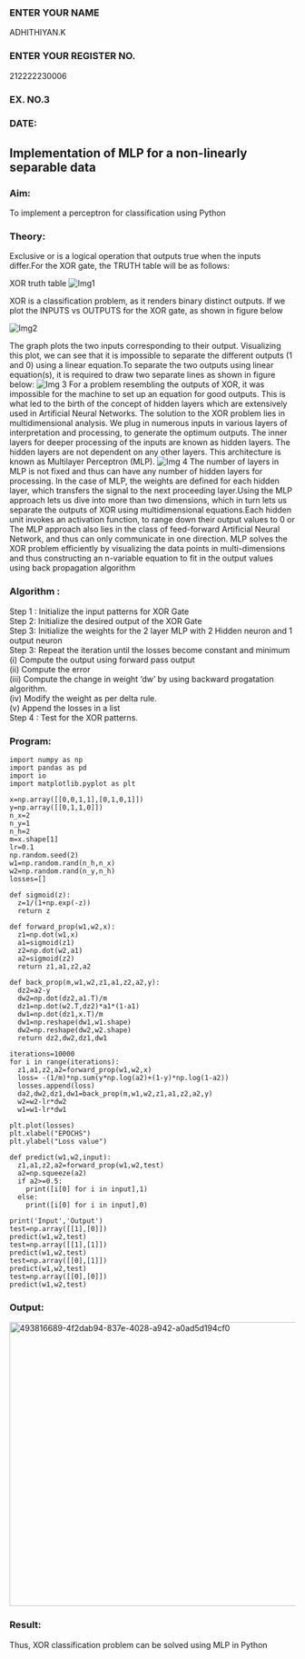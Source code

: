 <H3>ENTER YOUR NAME</H3> ADHITHIYAN.K
<H3>ENTER YOUR REGISTER NO.</H3>212222230006
<H3>EX. NO.3</H3>
<H3>DATE:</H3>
<H2 aligh = center> Implementation of MLP for a non-linearly separable data</H2>
<h3>Aim:</h3>
To implement a perceptron for classification using Python
<H3>Theory:</H3>
Exclusive or is a logical operation that outputs true when the inputs differ.For the XOR gate, the TRUTH table will be as follows:

XOR truth table
![Img1](https://user-images.githubusercontent.com/112920679/195774720-35c2ed9d-d484-4485-b608-d809931a28f5.gif)

XOR is a classification problem, as it renders binary distinct outputs. If we plot the INPUTS vs OUTPUTS for the XOR gate, as shown in figure below

![Img2](https://user-images.githubusercontent.com/112920679/195774898-b0c5886b-3d58-4377-b52f-73148a3fe54d.gif)

The graph plots the two inputs corresponding to their output. Visualizing this plot, we can see that it is impossible to separate the different outputs (1 and 0) using a linear equation.To separate the two outputs using linear equation(s), it is required to draw two separate lines as shown in figure below:
![Img 3](https://user-images.githubusercontent.com/112920679/195775012-74683270-561b-4a3a-ac62-cf5ddfcf49ca.gif)
For a problem resembling the outputs of XOR, it was impossible for the machine to set up an equation for good outputs. This is what led to the birth of the concept of hidden layers which are extensively used in Artificial Neural Networks. The solution to the XOR problem lies in multidimensional analysis. We plug in numerous inputs in various layers of interpretation and processing, to generate the optimum outputs.
The inner layers for deeper processing of the inputs are known as hidden layers. The hidden layers are not dependent on any other layers. This architecture is known as Multilayer Perceptron (MLP).
![Img 4](https://user-images.githubusercontent.com/112920679/195775183-1f64fe3d-a60e-4998-b4f5-abce9534689d.gif)
The number of layers in MLP is not fixed and thus can have any number of hidden layers for processing. In the case of MLP, the weights are defined for each hidden layer, which transfers the signal to the next proceeding layer.Using the MLP approach lets us dive into more than two dimensions, which in turn lets us separate the outputs of XOR using multidimensional equations.Each hidden unit invokes an activation function, to range down their output values to 0 or The MLP approach also lies in the class of feed-forward Artificial Neural Network, and thus can only communicate in one direction. MLP solves the XOR problem efficiently by visualizing the data points in multi-dimensions and thus constructing an n-variable equation to fit in the output values using back propagation algorithm

<h3>Algorithm :</H3>

Step 1 : Initialize the input patterns for XOR Gate<BR>
Step 2: Initialize the desired output of the XOR Gate<BR>
Step 3: Initialize the weights for the 2 layer MLP with 2 Hidden neuron  and 1 output neuron<BR>
Step 3: Repeat the  iteration  until the losses become constant and  minimum<BR>
    (i)  Compute the output using forward pass output<BR>
    (ii) Compute the error<BR>
	(iii) Compute the change in weight ‘dw’ by using backward progatation algorithm. <BR>
    (iv) Modify the weight as per delta rule.<BR>
    (v)  Append the losses in a list <BR>
Step 4 : Test for the XOR patterns.

<H3>Program:</H3>

```
import numpy as np
import pandas as pd
import io
import matplotlib.pyplot as plt

x=np.array([[0,0,1,1],[0,1,0,1]])
y=np.array([[0,1,1,0]])
n_x=2
n_y=1
n_h=2
m=x.shape[1]
lr=0.1
np.random.seed(2)
w1=np.random.rand(n_h,n_x) 
w2=np.random.rand(n_y,n_h)
losses=[]

def sigmoid(z):
  z=1/(1+np.exp(-z))
  return z

def forward_prop(w1,w2,x):
  z1=np.dot(w1,x)
  a1=sigmoid(z1)
  z2=np.dot(w2,a1)
  a2=sigmoid(z2)
  return z1,a1,z2,a2

def back_prop(m,w1,w2,z1,a1,z2,a2,y):
  dz2=a2-y
  dw2=np.dot(dz2,a1.T)/m
  dz1=np.dot(w2.T,dz2)*a1*(1-a1)
  dw1=np.dot(dz1,x.T)/m
  dw1=np.reshape(dw1,w1.shape)
  dw2=np.reshape(dw2,w2.shape)
  return dz2,dw2,dz1,dw1

iterations=10000
for i in range(iterations):
  z1,a1,z2,a2=forward_prop(w1,w2,x)
  loss= -(1/m)*np.sum(y*np.log(a2)+(1-y)*np.log(1-a2))
  losses.append(loss)
  da2,dw2,dz1,dw1=back_prop(m,w1,w2,z1,a1,z2,a2,y)
  w2=w2-lr*dw2
  w1=w1-lr*dw1

plt.plot(losses)
plt.xlabel("EPOCHS")
plt.ylabel("Loss value")

def predict(w1,w2,input):
  z1,a1,z2,a2=forward_prop(w1,w2,test)
  a2=np.squeeze(a2)
  if a2>=0.5:
    print([i[0] for i in input],1)
  else:
    print([i[0] for i in input],0)

print('Input','Output')
test=np.array([[1],[0]])
predict(w1,w2,test)
test=np.array([[1],[1]])
predict(w1,w2,test)
test=np.array([[0],[1]])
predict(w1,w2,test)
test=np.array([[0],[0]])
predict(w1,w2,test)

```

<H3>Output:</H3>

<img width="666" height="500" alt="493816689-4f2dab94-837e-4028-a942-a0ad5d194cf0" src="https://github.com/user-attachments/assets/5a3f033d-506e-4835-a413-a4cc32f5eae6" />


 <H3> Result:</H3>
Thus, XOR classification problem can be solved using MLP in Python 
